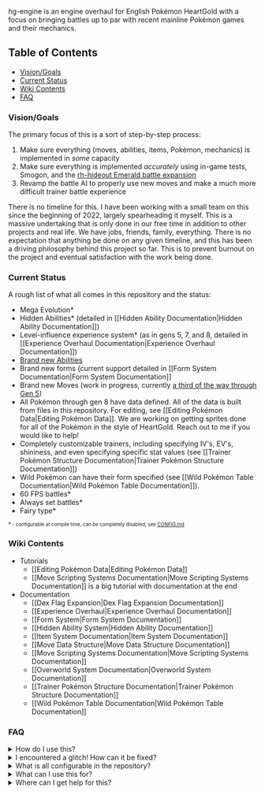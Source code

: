 hg-engine is an engine overhaul for English Pokémon HeartGold with a focus on bringing battles up to par with recent mainline Pokémon games and their mechanics.  

## Table of Contents

- [Vision/Goals](#visiongoals)
- [Current Status](#current-status)
- [Wiki Contents](#wiki-contents)
- [FAQ](#faq)

### Vision/Goals
The primary focus of this is a sort of step-by-step process:

1) Make sure everything (moves, abilities, items, Pokémon, mechanics) is implemented in *some* capacity
2) Make sure everything is implemented *accurately* using in-game tests, Smogon, and the [rh-hideout Emerald battle expansion](https://github.com/rh-hideout/pokeemerald-expansion)
3) Revamp the battle AI to properly use new moves and make a much more difficult trainer battle experience

There is no timeline for this.  I have been working with a small team on this since the beginning of 2022, largely spearheading it myself.  This is a massive undertaking that is only done in our free time in addition to other projects and real life.  We have jobs, friends, family, everything.  There is no expectation that anything be done on any given timeline, and this has been a driving philosophy behind this project so far.  This is to prevent burnout on the project and eventual satisfaction with the work being done.

### Current Status
A rough list of what all comes in this repository and the status:
- Mega Evolution*
- Hidden Abilities* (detailed in [[Hidden Ability Documentation|Hidden Ability Documentation]])
- Level-influence experience system* (as in gens 5, 7, and 8, detailed in [[Experience Overhaul Documentation|Experience Overhaul Documentation]])
- [Brand new Abilities](https://github.com/users/BluRosie/projects/1)
- Brand new forms (current support detailed in [[Form System Documentation|Form System Documentation]]
- Brand new Moves (work in progress, currently [a third of the way through Gen 5](https://github.com/BluRosie/hg-engine/issues/17))
- All Pokémon through gen 8 have data defined.  All of the data is built from files in this repository.  For editing, see [[Editing Pokémon Data|Editing Pokémon Data]].  We are working on getting sprites done for all of the Pokémon in the style of HeartGold.  Reach out to me if you would like to help!
- Completely customizable trainers, including specifying IV's, EV's, shininess, and even specifying specific stat values (see [[Trainer Pokémon Structure Documentation|Trainer Pokémon Structure Documentation]])
- Wild Pokémon can have their form specified (see [[Wild Pokémon Table Documentation|Wild Pokémon Table Documentation]]).
- 60 FPS battles*
- Always set battles*
- Fairy type*

<sup><sub><b>*</b> - configurable at compile time, can be completely disabled, see [CONFIG.md](https://github.com/BluRosie/hg-engine/blob/main/CONFIG.md)</sub></sup>

### Wiki Contents

- Tutorials
  - [[Editing Pokémon Data|Editing Pokémon Data]]
  - [[Move Scripting Systems Documentation|Move Scripting Systems Documentation]] is a big tutorial with documentation at the end
- Documentation
  - [[Dex Flag Expansion|Dex Flag Expansion Documentation]]
  - [[Experience Overhaul|Experience Overhaul Documentation]]
  - [[Form System|Form System Documentation]]
  - [[Hidden Ability System|Hidden Ability Documentation]]
  - [[Item System Documentation|Item System Documentation]]
  - [[Move Data Structure|Move Data Structure Documentation]]
  - [[Move Scripting Systems Documentation|Move Scripting Systems Documentation]]
  - [[Overworld System Documentation|Overworld System Documentation]]
  - [[Trainer Pokémon Structure Documentation|Trainer Pokémon Structure Documentation]]
  - [[Wild Pokémon Table Documentation|Wild Pokémon Table Documentation]]


### FAQ
<details>
<summary>How do I use this?</summary>
<br>

Read the [README from the repository](https://github.com/BluRosie/hg-engine/blob/main/README.md).  This goes through how to install it from a fresh install of Windows, Debian Linux, and MacOS.  If you are capable of building the [CFRU](https://github.com/Skeli789/Complete-Fire-Red-Upgrade), you are capable of building this.
</details>

<details>
<summary>I encountered a glitch!  How can it be fixed?</summary>
<br>

Please create an issue on the [Github Issues page](https://github.com/BluRosie/hg-engine/issues/).  This should detail reproduction steps and, if you're the best bug reporter ever, include a save file or a save state so that we can easily reproduce it.
</details>

<details>
<summary>What is all configurable in the repository?</summary>
<br>

See [CONFIG.md](https://github.com/BluRosie/hg-engine/blob/main/CONFIG.md).
</details>

<details>
<summary>What can I use this for?</summary>
<br>

You are free to use this for your own hacks as you please with slight restriction.

The only restriction that I have is similar to the CFRU's only restriction:

ROM Hacking is a hobby.  Without my express permission, please do not use this repository or the code within it as part of a project that results in any sort of financial gain that isn't *completely avoidable* by the people that want to play the game in its most recent form.

That is to say, if you want to have Ko-Fi donations for your work or whatever, then feel free to do so.  However, *a reward for donation can not be a version of the game that is not publicly accessible without the donation having occurred*.  I think it is reasonable to ask for truly optional donations that are for your work and not the code from this repository.  A publicly accessible patch should be available for the ROM Hack in question that does not require the donation to unlock anything.

This includes optional donations, streamer-tailored hacks, whatever.  There is a drastic increase lately in streamers essentially paying modding figures to make mods for content and it has debilitated XY, Breath of the Wild, BDSP, and Super Mario Odyssey to be limited to a small team of workers that would rather be exclusive with their findings to ensure that they have a continuous stream of revenue from streamers looking to make content.
</details>

<details>
<summary>Where can I get help for this?</summary>
<br>

First, check [[Troubleshooting|Troubleshooting]] and see if your problem is there and the directions there help you out.

From there, join the [Kingdom of DS Hacking Discord server](https://discord.gg/zAtqJDW2jC).  Read the rules there and make sure you're comfortable in the 11-minute anti-spam probationary period that every new join goes through in that server.  Once you get access, head over to `#hg-feature-expansions` and ask there.  *Please do not reask your question*.  It will be addressed if possible.
</details>
